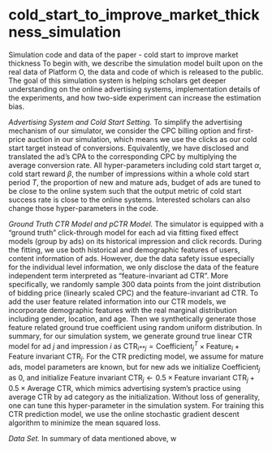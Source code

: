 # cold_start_to_improve_market_thickness_simulation
Simulation code and data of the paper - cold start to improve market thickness
To begin with, we describe the simulation model built upon on the real
data of Platform O, the data and code of which is released to the
public. The goal of this simulation system is helping scholars get
deeper understanding on the online advertising systems, implementation
details of the experiments, and how two-side experiment can increase the
estimation bias.

*Advertising System and Cold Start Setting.* To simplify the advertising
mechanism of our simulator, we consider the CPC billing option and
first-price auction in our simulation, which means we use the clicks as
our cold start target instead of conversions. Equivalently, we have
disclosed and translated the ad’s CPA to the corresponding CPC by
multiplying the average conversion rate. All hyper-parameters including
cold start target *α*, cold start reward *β*, the number of impressions
within a whole cold start period *T*, the proportion of new and mature
ads, budget of ads are tuned to be close to the online system such that
the output metric of cold start success rate is close to the online
systems. Interested scholars can also change those hyper-parameters in
the code.

*Ground Truth CTR Model and pCTR Model.* The simulator is equipped with
a “ground truth” click-through model for each ad via fitting fixed
effect models (group by ads) on its historical impression and click
records. During the fitting, we use both historical and demographic
features of users, content information of ads. However, due the data
safety issue especially for the individual level information, we only
disclose the data of the feature independent term interpreted as
“feature-invariant ad CTR”. More specifically, we randomly sample 300
data points from the joint distribution of bidding price (linearly
scaled CPC) and the feature-invariant ad CTR. To add the user feature
related information into our CTR models, we incorporate demographic
features with the real marginal distribution including gender, location,
and age. Then we synthetically generate those feature related ground
true coefficient using random uniform distribution. In summary, for our
simulation system, we generate ground true linear CTR model for ad *j*
and impression *i* as
CTR<sub>*i**j*</sub> = Coefficient<sub>*j*</sub><sup>*T*</sup> × Feature<sub>*i*</sub> + Feature invariant CTR<sub>*j*</sub>.
For the CTR predicting model, we assume for mature ads, model parameters
are known, but for new ads we initialize Coefficient<sub>*j*</sub> as 0,
and initialize
Feature invariant CTR<sub>*j*</sub> ← 0.5 × Feature invariant CTR<sub>*j*</sub> + 0.5 × Average CTR,
which mimics advertising system’s practice using average CTR by ad
category as the initialization. Without loss of generality, one can tune
this hyper-parameter in the simulation system. For training this CTR
prediction model, we use the online stochastic gradient descent
algorithm to minimize the mean squared loss.

*Data Set.* In summary of data mentioned above, w
